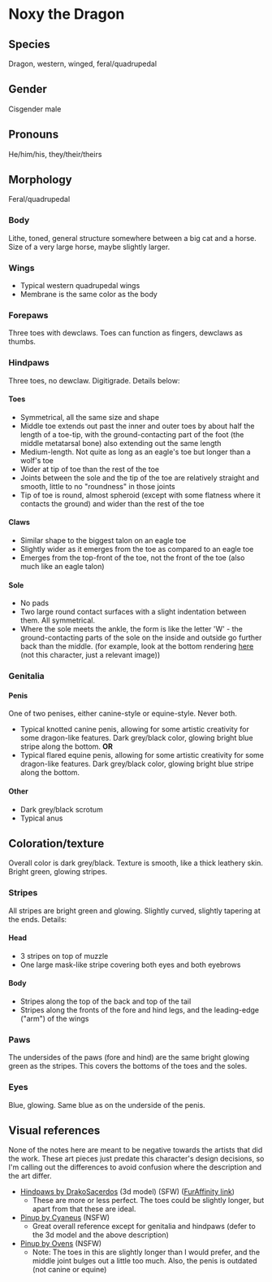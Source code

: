 # Noxy the Dragon

## Species
Dragon, western, winged, feral/quadrupedal


## Gender
Cisgender male


## Pronouns
He/him/his, they/their/theirs


## Morphology
Feral/quadrupedal

### Body
Lithe, toned, general structure somewhere between a big cat and a horse. Size of a very large horse, maybe slightly larger.

### Wings
* Typical western quadrupedal wings
* Membrane is the same color as the body

### Forepaws
Three toes with dewclaws. Toes can function as fingers, dewclaws as thumbs.

### Hindpaws
Three toes, no dewclaw. Digitigrade. Details below:

#### Toes
* Symmetrical, all the same size and shape
* Middle toe extends out past the inner and outer toes by about half the length of a toe-tip, with the ground-contacting part of the foot (the middle metatarsal bone) also extending out the same length
* Medium-length. Not quite as long as an eagle's toe but longer than a wolf's toe
* Wider at tip of toe than the rest of the toe
* Joints between the sole and the tip of the toe are relatively straight and smooth, little to no "roundness" in those joints
* Tip of toe is round, almost spheroid (except with some flatness where it contacts the ground) and wider than the rest of the toe 

#### Claws
* Similar shape to the biggest talon on an eagle toe
* Slightly wider as it emerges from the toe as compared to an eagle toe
* Emerges from the top-front of the toe, not the front of the toe (also much like an eagle talon)

#### Sole
* No pads
* Two large round contact surfaces with a slight indentation between them. All symmetrical.
* Where the sole meets the ankle, the form is like the letter 'W' - the ground-contacting parts of the sole on the inside and outside go further back than the middle. (for example, look at the bottom rendering [here](https://www.furaffinity.net/view/24825327/) (not this character, just a relevant image))

### Genitalia

#### Penis
One of two penises, either canine-style or equine-style. Never both.
* Typical knotted canine penis, allowing for some artistic creativity for some dragon-like features. Dark grey/black color, glowing bright blue stripe along the bottom.
**OR**
* Typical flared equine penis, allowing for some artistic creativity for some dragon-like features. Dark grey/black color, glowing bright blue stripe along the bottom.

#### Other
* Dark grey/black scrotum
* Typical anus


## Coloration/texture
Overall color is dark grey/black. Texture is smooth, like a thick leathery skin. Bright green, glowing stripes.

### Stripes
All stripes are bright green and glowing. Slightly curved, slightly tapering at the ends. Details:

#### Head
* 3 stripes on top of muzzle
* One large mask-like stripe covering both eyes and both eyebrows

#### Body
* Stripes along the top of the back and top of the tail
* Stripes along the fronts of the fore and hind legs, and the leading-edge ("arm") of the wings

### Paws
The undersides of the paws (fore and hind) are the same bright glowing green as the stripes. This covers the bottoms of the toes and the soles.

### Eyes
Blue, glowing. Same blue as on the underside of the penis.


## Visual references
None of the notes here are meant to be negative towards the artists that did the work. These art pieces just predate this character's design decisions, so I'm calling out the differences to avoid confusion where the description and the art differ.
* [Hindpaws by DrakoSacerdos](https://sketchfab.com/3d-models/noxal-paws-b556178f3a424aa5ab3424c3048f8aca) (3d model) (SFW) ([FurAffinity link](https://www.furaffinity.net/view/29672509/))
  * These are more or less perfect. The toes could be slightly longer, but apart from that these are ideal.
* [Pinup by Cyaneus](https://www.furaffinity.net/view/293225/) (NSFW)
  * Great overall reference except for genitalia and hindpaws (defer to the 3d model and the above description)
* [Pinup by Ovens](https://www.furaffinity.net/view/14532738/) (NSFW)
  * Note: The toes in this are slightly longer than I would prefer, and the middle joint bulges out a little too much. Also, the penis is outdated (not canine or equine)
